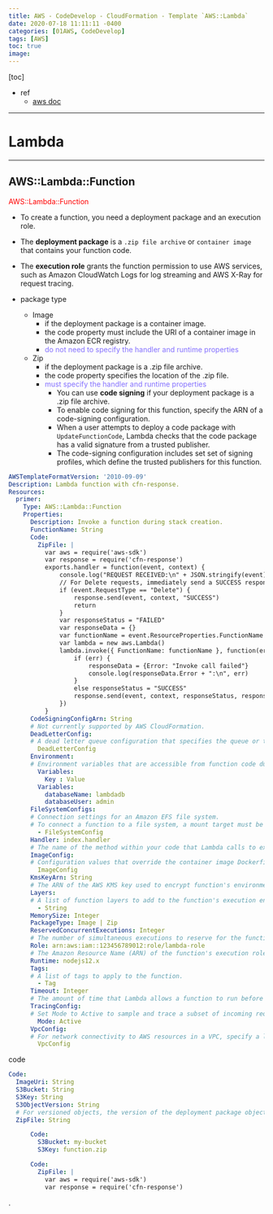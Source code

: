 ```yaml
---
title: AWS - CodeDevelop - CloudFormation - Template `AWS::Lambda`
date: 2020-07-18 11:11:11 -0400
categories: [01AWS, CodeDevelop]
tags: [AWS]
toc: true
image:
---
```


[toc]

- ref
  - [aws doc](https://docs.aws.amazon.com/AWSCloudFormation/latest/UserGuide/aws-resource-lambda-function.html)

---

# Lambda


---

## AWS::Lambda::Function

<font color=red> AWS::Lambda::Function </font>

- To create a function, you need a deployment package and an execution role.
- The **deployment package** is a `.zip file archive` or `container image` that contains your function code.
- The **execution role** grants the function permission to use AWS services, such as Amazon CloudWatch Logs for log streaming and AWS X-Ray for request tracing.

- package type
  - Image
    - if the deployment package is a container image.
    - the code property must include the URI of a container image in the Amazon ECR registry.
    - <font color=LightSlateBlue> do not need to specify the handler and runtime properties </font>
  - Zip
    - if the deployment package is a .zip file archive.
    - the code property specifies the location of the .zip file.
    - <font color=LightSlateBlue> must specify the handler and runtime properties </font>
      - You can use **code signing** if your deployment package is a .zip file archive.
      - To enable code signing for this function, specify the ARN of a code-signing configuration.
      - When a user attempts to deploy a code package with `UpdateFunctionCode`, Lambda checks that the code package has a valid signature from a trusted publisher.
      - The code-signing configuration includes set set of signing profiles, which define the trusted publishers for this function.


```yaml
AWSTemplateFormatVersion: '2010-09-09'
Description: Lambda function with cfn-response.
Resources:
  primer:
    Type: AWS::Lambda::Function
    Properties:
      Description: Invoke a function during stack creation.
      FunctionName: String
      Code:
        ZipFile: |
          var aws = require('aws-sdk')
          var response = require('cfn-response')
          exports.handler = function(event, context) {
              console.log("REQUEST RECEIVED:\n" + JSON.stringify(event))
              // For Delete requests, immediately send a SUCCESS response.
              if (event.RequestType == "Delete") {
                  response.send(event, context, "SUCCESS")
                  return
              }
              var responseStatus = "FAILED"
              var responseData = {}
              var functionName = event.ResourceProperties.FunctionName
              var lambda = new aws.Lambda()
              lambda.invoke({ FunctionName: functionName }, function(err, invokeResult) {
                  if (err) {
                      responseData = {Error: "Invoke call failed"}
                      console.log(responseData.Error + ":\n", err)
                  }
                  else responseStatus = "SUCCESS"
                  response.send(event, context, responseStatus, responseData)
              })
          }
      CodeSigningConfigArn: String
      # Not currently supported by AWS CloudFormation.
      DeadLetterConfig:
      # A dead letter queue configuration that specifies the queue or topic where Lambda sends asynchronous events when they fail processing.
        DeadLetterConfig
      Environment:
      # Environment variables that are accessible from function code during execution.
        Variables:
          Key : Value
        Variables:
          databaseName: lambdadb
          databaseUser: admin
      FileSystemConfigs:
      # Connection settings for an Amazon EFS file system.
      # To connect a function to a file system, a mount target must be available in every Availability Zone that your function connects to. If your template contains an AWS::EFS::MountTarget resource, you must also specify a DependsOn attribute to ensure that the mount target is created or updated before the function.
        - FileSystemConfig
      Handler: index.handler
      # The name of the method within your code that Lambda calls to execute your function. The format includes the file name. It can also include namespaces and other qualifiers, depending on the runtime.
      ImageConfig:
      # Configuration values that override the container image Dockerfile settings.
        ImageConfig
      KmsKeyArn: String
      # The ARN of the AWS KMS key used to encrypt function's environment variables. If it's not provided, AWS Lambda uses a default service key.
      Layers:
      # A list of function layers to add to the function's execution environment. Specify each layer by its ARN, including the version.
        - String
      MemorySize: Integer
      PackageType: Image | Zip
      ReservedConcurrentExecutions: Integer
      # The number of simultaneous executions to reserve for the function.
      Role: arn:aws:iam::123456789012:role/lambda-role
      # The Amazon Resource Name (ARN) of the function's execution role.
      Runtime: nodejs12.x
      Tags:
      # A list of tags to apply to the function.
        - Tag
      Timeout: Integer
      # The amount of time that Lambda allows a function to run before stopping it. The default is 3 seconds. The maximum allowed value is 900 seconds.
      TracingConfig:
      # Set Mode to Active to sample and trace a subset of incoming requests with AWS X-Ray.
        Mode: Active
      VpcConfig:
      # For network connectivity to AWS resources in a VPC, specify a list of security groups and subnets in the VPC.
        VpcConfig
```


code


```yaml
Code:
  ImageUri: String
  S3Bucket: String
  S3Key: String
  S3ObjectVersion: String
  # For versioned objects, the version of the deployment package object to use.
  ZipFile: String

      Code:
        S3Bucket: my-bucket
        S3Key: function.zip

      Code:
        ZipFile: |
          var aws = require('aws-sdk')
          var response = require('cfn-response')
```























.
